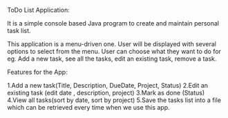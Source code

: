 ToDo List Application:

It is a simple console based Java program to create and maintain personal task list.

This application is a menu-driven one. User will be displayed with several options to select from the menu.
User can choose what they want to do for eg. Add a new task, see all the tasks, edit an existing task, remove a task.
 
Features for the App:

1.Add a new task(Title, Description, DueDate, Project, Status)
2.Edit an existing task (edit date , description, project)
3.Mark as done (Status)
4.View all tasks(sort by date, sort by project)
5.Save the tasks list into a file which can be retrieved every time when we use this app.



